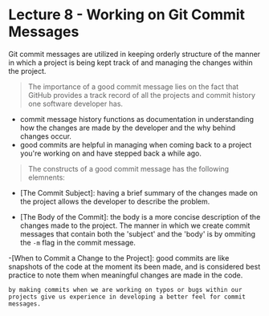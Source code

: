 # Lecture 8 - Working on Git Commit Messages
Git commit messages are utilized in keeping orderly structure of the manner in which a project is being kept track of and managing the changes within the project.

>The importance of a good commit message lies on the fact that GitHub provides a track record of all the projects and commit history one software developer has.
 - commit message history functions as documentation in understanding how the changes are made by the developer and the why behind changes occur.
 - good commits are helpful in managing when coming back to a project you're working on and have stepped back a while ago.

>The constructs of a good commit message has the following elemnents:
 - [The Commit Subject]:
    having a brief summary of the changes made on the project allows the developer to describe the problem.

 - [The Body of the Commit]:
    the body is a more concise description of the changes made to the project. The manner in which we create commit messages that contain both the 'subject' and the 'body' is by ommiting the `-m` flag in the commit message.

 -[When to Commit a Change to the Project]:
    good commits are like snapshots of the code at the moment its been made, and is considered best practice to note them when meaningful changes are made in the code.

    by making commits when we are working on typos or bugs within our projects give us experience in developing a better feel for commit messages.